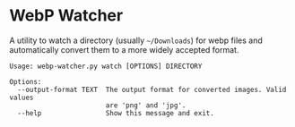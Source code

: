 # WebP Watcher
A utility to watch a directory (usually `~/Downloads`) for webp files and automatically convert them to a more widely accepted format.

```shell
Usage: webp-watcher.py watch [OPTIONS] DIRECTORY

Options:
  --output-format TEXT  The output format for converted images. Valid values
                        are 'png' and 'jpg'.
  --help                Show this message and exit.
```